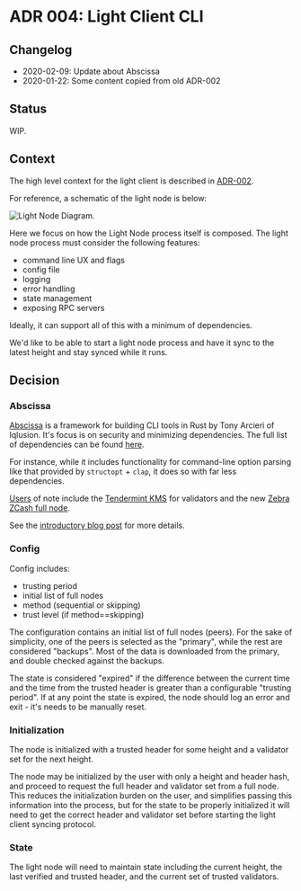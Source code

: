 # ADR 004: Light Client CLI

## Changelog

- 2020-02-09: Update about Abscissa
- 2020-01-22: Some content copied from old ADR-002

## Status

WIP.

## Context

The high level context for the light client is described in
[ADR-002](adr-002-light-client-adr-index.md).

For reference, a schematic of the light node is below:

![Light Node Diagram](assets/light-node.png).

Here we focus on how the Light Node process itself is composed.
The light node process must consider the following features:

- command line UX and flags
- config file
- logging
- error handling
- state management
- exposing RPC servers

Ideally, it can support all of this with a minimum of dependencies.

We'd like to be able to start a light node process and have it sync to the
latest height and stay synced while it runs.

## Decision

### Abscissa

[Abscissa](https://github.com/iqlusioninc/abscissa) is a framework for building CLI
tools in Rust by Tony Arcieri of Iqlusion.
It's focus is on security and minimizing dependencies.
The full list of dependencies can be found [here](https://github.com/iqlusioninc/abscissa#dependencies).

For instance, while it includes functionality for command-line option parsing like that
provided by `structopt` + `clap`, it does so with far less dependencies.

[Users](https://github.com/iqlusioninc/abscissa#projects-using-abscissa)
of note include the [Tendermint KMS](https://github.com/tendermint/kms)
for validators and the new
[Zebra ZCash full node](https://github.com/ZcashFoundation/zebra).

See the [introductory blog
post](https://iqlusion.blog/introducing-abscissa-rust-application-framework)
for more details.

### Config

Config includes:

- trusting period
- initial list of full nodes
- method (sequential or skipping)
- trust level (if method==skipping)

The configuration contains an initial list of full nodes (peers).
For the sake of simplicity, one of the peers is selected as the "primary", while the
rest are considered "backups". Most of the data is downloaded from the primary,
and double checked against the backups.

The state is considered "expired" if the difference between the current time and
the time from the trusted header is greater than a configurable "trusting
period". If at any point the state is expired, the node should log an error and
exit - it's needs to be manually reset.


### Initialization

The node is initialized with a trusted header for some height and a validator set for the next height.

The node may be initialized by the user with only a height and header hash, and
proceed to request the full header and validator set from a full node. This
reduces the initialization burden on the user, and simplifies passing this
information into the process, but for the state to be properly initialized it
will need to get the correct header and validator set before starting the light
client syncing protocol.

### State

The light node will need to maintain state including the current height, the
last verified and trusted header, and the current set of trusted validators.
